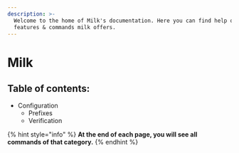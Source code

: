 ```yaml
---
description: >-
  Welcome to the home of Milk's documentation. Here you can find help on all
  features & commands milk offers.
---
```


# Milk

## Table of contents:

* Configuration
  * Prefixes
  * Verification

{% hint style="info" %}
**At the end of each page, you will see all commands of that category.**
{% endhint %}

